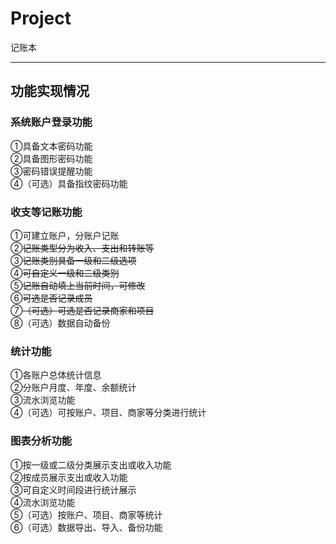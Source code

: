 # Project
记账本
***
## 功能实现情况
### 系统账户登录功能
①具备文本密码功能  
②具备图形密码功能  
③密码错误提醒功能  
④（可选）具备指纹密码功能  
### 收支等记账功能
①可建立账户，分账户记账  
②~~记账类型分为收入、支出和转账等~~  
③~~记账类别具备一级和二级选项~~  
④~~可自定义一级和二级类别~~  
⑤~~记账自动填上当前时间，可修改~~  
⑥~~可选是否记录成员~~  
⑦~~（可选）可选是否记录商家和项目~~  
⑧（可选）数据自动备份  
### 统计功能
①各账户总体统计信息  
②分账户月度、年度、余额统计  
③流水浏览功能  
④（可选）可按账户、项目、商家等分类进行统计  
### 图表分析功能
①按一级或二级分类展示支出或收入功能  
②按成员展示支出或收入功能  
③可自定义时间段进行统计展示  
④流水浏览功能  
⑤（可选）按账户、项目、商家等统计  
⑥（可选）数据导出、导入、备份功能  